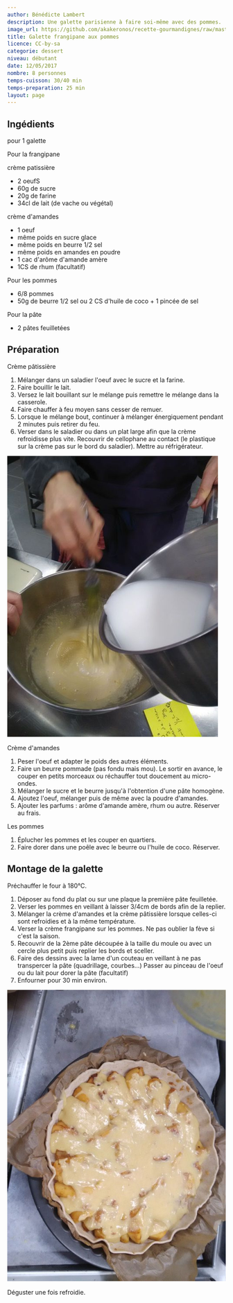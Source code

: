 ```yaml
---
author: Bénédicte Lambert
description: Une galette parisienne à faire soi-même avec des pommes.
image_url: https://github.com/akakeronos/recette-gourmandignes/raw/master/images/IMG_20180112_213831.jpg
title: Galette frangipane aux pommes
licence: CC-by-sa
categorie: dessert
niveau: débutant
date: 12/05/2017
nombre: 8 personnes
temps-cuisson: 30/40 min
temps-preparation: 25 min
layout: page
---
```


## Ingédients
pour 1 galette

Pour la frangipane

crème patissière

* 2 oeufS
* 60g de sucre
* 20g de farine
* 34cl de lait (de vache ou végétal)

crème d'amandes

* 1 oeuf
* même poids en sucre glace
* même poids en beurre 1/2 sel
* même poids en amandes en poudre
* 1 cac d'arôme d'amande amère
* 1CS de rhum (facultatif)

Pour les pommes

* 6/8 pommes
* 50g de beurre 1/2 sel
ou 2 CS d'huile de coco + 1 pincée de sel

Pour la pâte

* 2 pâtes feuilletées

## Préparation

Crème pâtissière
1. Mélanger dans un saladier l'oeuf avec le sucre et la farine.
2. Faire bouillir le lait.
3. Versez le lait bouillant sur le mélange puis remettre le mélange dans la casserole.
4. Faire chauffer à feu moyen sans cesser de remuer.
5. Lorsque le mélange bout, continuer à mélanger énergiquement pendant 2 minutes puis retirer du feu.
6. Verser dans le saladier ou dans un plat large afin que la crème refroidisse plus vite.
Recouvrir de cellophane au contact (le plastique sur la crème pas sur le bord du saladier). Mettre au réfrigérateur.

![crème pâtissière](https://github.com/akakeronos/recette-gourmandignes/raw/master/images/IMG_20180112_193958.jpg)

Crème d'amandes
1. Peser l'oeuf et adapter le poids des autres éléments.
2. Faire un beurre pommade (pas fondu mais mou). Le sortir en avance, le couper en petits morceaux ou réchauffer tout doucement au micro-ondes.
3. Mélanger le sucre et le beurre jusqu'à l'obtention d'une pâte homogène.
4. Ajoutez l'oeuf, mélanger puis de même avec la poudre d'amandes.
5. Ajouter les parfums : arôme d'amande amère, rhum ou autre.
Réserver au frais.

Les pommes
1. Éplucher les pommes et les couper en quartiers.
2. Faire dorer dans une poêle avec le beurre ou l'huile de coco.
Réserver.

## Montage de la galette
Préchauffer le four à 180°C.
1. Déposer au fond du plat ou sur une plaque la première pâte feuilletée.
2. Verser les pommes en veillant à laisser 3/4cm de bords afin de la replier.
3. Mélanger la crème d'amandes et la crème pâtissière lorsque celles-ci sont refroidies et à la même température.
4. Verser la crème frangipane sur les pommes.
Ne pas oublier la fève si c'est la saison.
5. Recouvrir de la 2ème pâte découpée à la taille du moule ou avec un cercle plus petit puis replier les bords et sceller.
6. Faire des dessins avec la lame d'un couteau en veillant à ne pas transpercer la pâte (quadrillage, courbes...)
Passer au pinceau de l'oeuf ou du lait pour dorer la pâte (facultatif)
7. Enfourner pour 30 min environ.

![](https://github.com/akakeronos/recette-gourmandignes/raw/master/atelier-2018-01-12/images/IMG_20180112_201954.jpg)

Déguster une fois refroidie.
